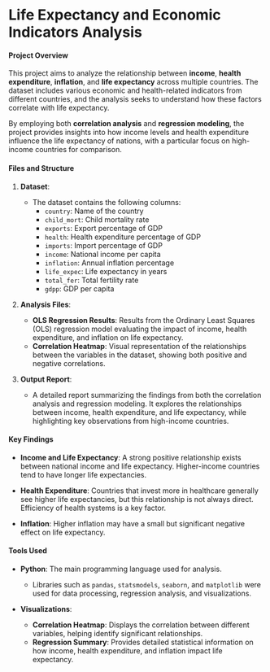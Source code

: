 # Life Expectancy and Economic Indicators Analysis

#### Project Overview

This project aims to analyze the relationship between **income**, **health expenditure**, **inflation**, and **life expectancy** across multiple countries. The dataset includes various economic and health-related indicators from different countries, and the analysis seeks to understand how these factors correlate with life expectancy. 

By employing both **correlation analysis** and **regression modeling**, the project provides insights into how income levels and health expenditure influence the life expectancy of nations, with a particular focus on high-income countries for comparison.

#### Files and Structure

1. **Dataset**:
   - The dataset contains the following columns:
     - `country`: Name of the country
     - `child_mort`: Child mortality rate
     - `exports`: Export percentage of GDP
     - `health`: Health expenditure percentage of GDP
     - `imports`: Import percentage of GDP
     - `income`: National income per capita
     - `inflation`: Annual inflation percentage
     - `life_expec`: Life expectancy in years
     - `total_fer`: Total fertility rate
     - `gdpp`: GDP per capita
     
2. **Analysis Files**:
   - **OLS Regression Results**: Results from the Ordinary Least Squares (OLS) regression model evaluating the impact of income, health expenditure, and inflation on life expectancy.
   - **Correlation Heatmap**: Visual representation of the relationships between the variables in the dataset, showing both positive and negative correlations.

3. **Output Report**:
   - A detailed report summarizing the findings from both the correlation analysis and regression modeling. It explores the relationships between income, health expenditure, and life expectancy, while highlighting key observations from high-income countries.

#### Key Findings

- **Income and Life Expectancy**: A strong positive relationship exists between national income and life expectancy. Higher-income countries tend to have longer life expectancies.
  
- **Health Expenditure**: Countries that invest more in healthcare generally see higher life expectancies, but this relationship is not always direct. Efficiency of health systems is a key factor.
  
- **Inflation**: Higher inflation may have a small but significant negative effect on life expectancy.

#### Tools Used

- **Python**: The main programming language used for analysis.
  - Libraries such as `pandas`, `statsmodels`, `seaborn`, and `matplotlib` were used for data processing, regression analysis, and visualizations.
  
- **Visualizations**:
  - **Correlation Heatmap**: Displays the correlation between different variables, helping identify significant relationships.
  - **Regression Summary**: Provides detailed statistical information on how income, health expenditure, and inflation impact life expectancy.